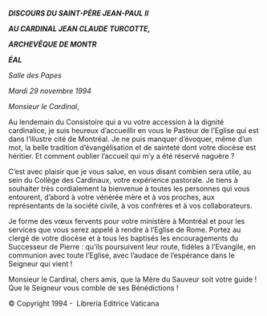 ***DISCOURS DU SAINT-PÈRE JEAN-PAUL II***

***AU CARDINAL JEAN CLAUDE TURCOTTE,***

***ARCHEVÊQUE DE MONTR***

***ÉAL***

*Salle des Papes*

*Mardi 29 novembre 1994*

*Monsieur le Cardinal*,

Au lendemain du Consistoire qui a vu votre accession à la dignité cardinalice, je suis heureux d’accueillir en vous le Pasteur de l’Eglise qui est dans l’illustre cité de Montréal. Je ne puis manquer d’évoquer, même d’un mot, la belle tradition d’évangélisation et de sainteté dont votre diocèse est héritier. Et comment oublier l’accueil qui m’y a été réservé naguère ?

C’est avec plaisir que je vous salue, en vous disant combien sera utile, au sein du Collège des Cardinaux, votre expérience pastorale. Je tiens à souhaiter très cordialement la bienvenue à toutes les personnes qui vous entourent, d’abord à votre vénérée mère et à vos proches, aux représentants de la société civile, à vos confrères et à vos collaborateurs.

Je forme des vœux fervents pour votre ministère à Montréal et pour les services que vous serez appelé à rendre à l’Eglise de Rome. Portez au clergé de votre diocèse et à tous les baptisés les encouragements du Successeur de Pierre : qu’ils poursuivent leur route, fidèles à l’Evangile, en communion avec toute l’Eglise, avec l’audace de l’espérance dans le Seigneur qui vient !

Monsieur le Cardinal, chers amis, que la Mère du Sauveur soit votre guide ! Que le Seigneur vous comble de ses Bénédictions !

© Copyright 1994 -  Libreria Editrice Vaticana